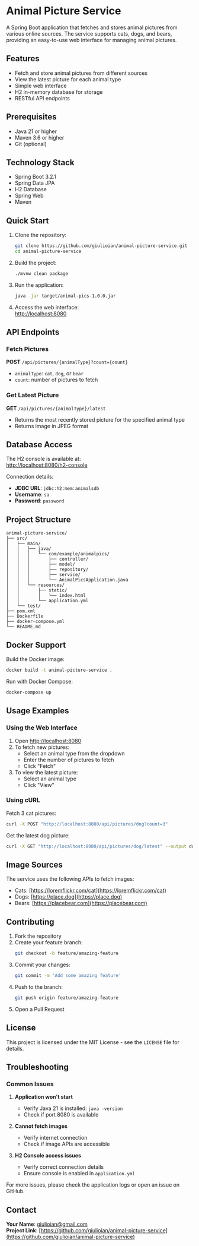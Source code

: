 # Animal Picture Service

A Spring Boot application that fetches and stores animal pictures from various online sources. The service supports cats, dogs, and bears, providing an easy-to-use web interface for managing animal pictures.

## Features

- Fetch and store animal pictures from different sources
- View the latest picture for each animal type
- Simple web interface
- H2 in-memory database for storage
- RESTful API endpoints

## Prerequisites

- Java 21 or higher
- Maven 3.6 or higher
- Git (optional)

## Technology Stack

- Spring Boot 3.2.1
- Spring Data JPA
- H2 Database
- Spring Web
- Maven

## Quick Start

1. Clone the repository:
   ```bash
   git clone https://github.com/giulioian/animal-picture-service.git
   cd animal-picture-service
   ```

2. Build the project:
   ```bash
   ./mvnw clean package
   ```

3. Run the application:
   ```bash
   java -jar target/animal-pics-1.0.0.jar
   ```

4. Access the web interface:  
   [http://localhost:8080](http://localhost:8080)

## API Endpoints

### Fetch Pictures

**POST** `/api/pictures/{animalType}?count={count}`  
- `animalType`: `cat`, `dog`, or `bear`
- `count`: number of pictures to fetch

### Get Latest Picture

**GET** `/api/pictures/{animalType}/latest`  
- Returns the most recently stored picture for the specified animal type  
- Returns image in JPEG format

## Database Access

The H2 console is available at:  
[http://localhost:8080/h2-console](http://localhost:8080/h2-console)

Connection details:
- **JDBC URL**: `jdbc:h2:mem:animalsdb`
- **Username**: `sa`
- **Password**: `password`

## Project Structure

```
animal-picture-service/
├── src/
│   ├── main/
│   │   ├── java/
│   │   │   └── com/example/animalpics/
│   │   │       ├── controller/
│   │   │       ├── model/
│   │   │       ├── repository/
│   │   │       ├── service/
│   │   │       └── AnimalPicsApplication.java
│   │   └── resources/
│   │       ├── static/
│   │       │   └── index.html
│   │       └── application.yml
│   └── test/
├── pom.xml
├── Dockerfile
├── docker-compose.yml
└── README.md
```

## Docker Support

Build the Docker image:
```bash
docker build -t animal-picture-service .
```

Run with Docker Compose:
```bash
docker-compose up
```

## Usage Examples

### Using the Web Interface

1. Open [http://localhost:8080](http://localhost:8080)
2. To fetch new pictures:
   - Select an animal type from the dropdown
   - Enter the number of pictures to fetch
   - Click "Fetch"
3. To view the latest picture:
   - Select an animal type
   - Click "View"

### Using cURL

Fetch 3 cat pictures:
```bash
curl -X POST "http://localhost:8080/api/pictures/dog?count=3"
```

Get the latest dog picture:
```bash
curl -X GET "http://localhost:8080/api/pictures/dog/latest" --output dog.jpg
```

## Image Sources

The service uses the following APIs to fetch images:
- Cats: [https://loremflickr.com/cat](https://loremflickr.com/cat)
- Dogs: [https://place.dog](https://place.dog)
- Bears: [https://placebear.com](https://placebear.com)

## Contributing

1. Fork the repository  
2. Create your feature branch:  
   ```bash
   git checkout -b feature/amazing-feature
   ```
3. Commit your changes:  
   ```bash
   git commit -m 'Add some amazing feature'
   ```
4. Push to the branch:  
   ```bash
   git push origin feature/amazing-feature
   ```
5. Open a Pull Request

## License

This project is licensed under the MIT License - see the `LICENSE` file for details.

## Troubleshooting

### Common Issues

1. **Application won't start**
   - Verify Java 21 is installed: `java -version`
   - Check if port 8080 is available

2. **Cannot fetch images**
   - Verify internet connection
   - Check if image APIs are accessible

3. **H2 Console access issues**
   - Verify correct connection details
   - Ensure console is enabled in `application.yml`

For more issues, please check the application logs or open an issue on GitHub.

## Contact

**Your Name**: giulioian@gmail.com  
**Project Link**: [https://github.com/giulioian/animal-picture-service](https://github.com/giulioian/animal-picture-service)
